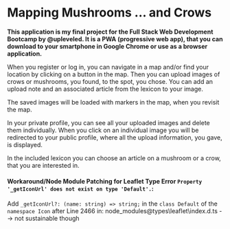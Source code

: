 # Mapping Mushrooms ... and Crows

**This application is my final project for the Full Stack Web Development Bootcamp by @upleveled. It is a PWA (progressive web app), that you can download to your smartphone in Google Chrome or use as a browser application.**

When you register or log in, you can navigate in a map and/or find your location by clicking on a button in the map. Then you can upload images of crows or mushrooms, you found, to the spot, you chose. You can add an upload note and an associated article from the lexicon to your image.

The saved images will be loaded with markers in the map, when you revisit the map.

In your private profile, you can see all your uploaded images and delete them individually. When you click on an individual image you will be redirected to your public profile, where all the upload information, you gave, is displayed.

In the included lexicon you can choose an article on a mushroom or a crow, that you are interested in.

#### Workaround/Node Module Patching for Leaflet Type Error `Property '_getIconUrl' does not exist on type 'Default'.`:

Add `_getIconUrl?: (name: string) => string;` in the `class Default` of the `namespace Icon` after Line 2466 in: node_modules\@types\leaflet\index.d.ts --> not sustainable though
